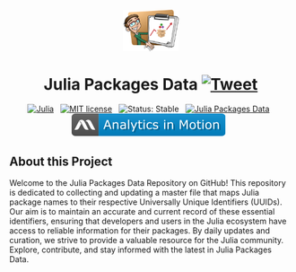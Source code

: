 <div align="center">
  <br />
    <img src=".github/workflows/assets/images/julia-packages-data.png" width=20% height=20%>
</div>
<h1 align="center">Julia Packages Data 
  <a href="https://twitter.com/intent/tweet?text=Get%20the%20latest%20mappings%20of%20all%20Julia%20Package%20Names%20to%20their%20respective%20UUIDs.
&url=https://github.com/analyticsinmotion/julia-packages-data&via=analyticsmotion&hashtags=JuliaLang,JuliaPackage,JuliaProgramming,JuliaTools">
    <img src="https://img.shields.io/twitter/url/http/shields.io.svg?style=social" alt="Tweet">
  </a>
</h1>

<!-- badges: start -->
<div align="center">


[![Julia](https://img.shields.io/badge/Julia-9558B2?logo=julia&logoColor=white)](https://julialang.org/)&nbsp;&nbsp;
[![MIT license](https://img.shields.io/badge/License-MIT-yellow.svg)](https://github.com/analyticsinmotion/julia-packages-data/blob/main/LICENSE)&nbsp;&nbsp;
![Status: Stable](https://img.shields.io/badge/Status-Stable-brightgreen)&nbsp;&nbsp;
[![Julia Packages Data](https://github.com/analyticsinmotion/julia-packages-data/actions/workflows/update-package-names.yml/badge.svg)](https://github.com/analyticsinmotion/julia-packages-data/actions/workflows/update-package-names.yml)&nbsp;&nbsp;
[![Analytics in Motion](https://raw.githubusercontent.com/analyticsinmotion/.github/main/assets/images/analytics-in-motion-github-badge-rounded.svg)](https://www.analyticsinmotion.com)&nbsp;&nbsp;
<!-- [![Coverage](https://codecov.io/gh/analyticsinmotion/DMARCParser.jl/branch/main/graph/badge.svg)](https://codecov.io/gh/analyticsinmotion/DMARCParser.jl)&nbsp;&nbsp; -->

</div>
<!-- badges: end -->

## About this Project
Welcome to the Julia Packages Data Repository on GitHub! This repository is dedicated to collecting and updating a master file that maps Julia package names to their respective Universally Unique Identifiers (UUIDs). Our aim is to maintain an accurate and current record of these essential identifiers, ensuring that developers and users in the Julia ecosystem have access to reliable information for their packages. By daily updates and curation, we strive to provide a valuable resource for the Julia community. Explore, contribute, and stay informed with the latest in Julia Packages Data.




